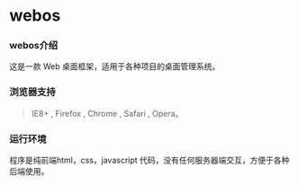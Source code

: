 webos
=====

### webos介绍

这是一款 Web 桌面框架，适用于各种项目的桌面管理系统。


 
### 浏览器支持

>IE8+ , Firefox , Chrome , Safari , Opera。
 

### 运行环境

程序是纯前端html，css，javascript 代码，没有任何服务器端交互，方便于各种后端使用。

